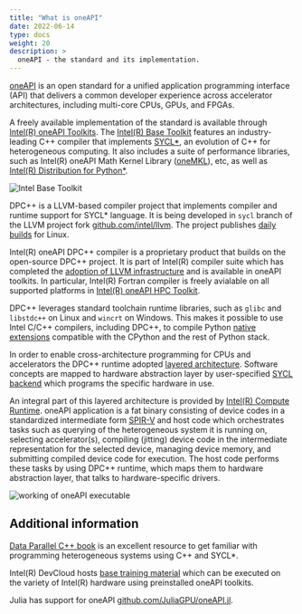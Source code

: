 ```yaml
---
title: "What is oneAPI"
date: 2022-06-14
type: docs
weight: 20
description: >
  oneAPI - the standard and its implementation.
---
```


[oneAPI][oneAPI] is an open standard for a unified application
programming interface (API) that delivers a common developer experience across
accelerator architectures, including multi-core CPUs, GPUs, and FPGAs.

A freely available implementation of the standard is available through
[Intel(R) oneAPI Toolkits][toolkits]. The [Intel(R) Base Toolkit][basekit] features
an industry-leading C++ compiler that implements [SYCL*][sycl], an evolution of C++
for heterogeneous computing. It also includes a suite of performance libraries, such as
Intel(R) oneAPI Math Kernel Library ([oneMKL][oneMKL]), etc, as well as
[Intel(R) Distribution for Python*][idp].

![Intel Base Toolkit][1]

[1]: ../../images/oneapi_basekit.webp "Composition of Intel Base Toolkit"

DPC++ is a LLVM-based compiler project that implements compiler and runtime support for SYCL* language.
It is being developed in `sycl` branch of the LLVM project fork [github.com/intel/llvm][intel-llvm].
The project publishes [daily builds][llvm-daily-prereleases] for Linux.

Intel(R) oneAPI DPC++ compiler is a proprietary product that builds on the open-source DPC++ project.
It is part of Intel(R) compiler suite which has completed the [adoption of LLVM infrastructure][icx-adopts-llvm] and is available in oneAPI toolkits.
In particular, Intel(R) Fortran compiler is freely avialable on all supported platforms in [Intel(R) oneAPI HPC Toolkit][hpckit].

DPC++ leverages standard toolchain runtime libraries, such as `glibc` and `libstdc++` on Linux and `wincrt` on Windows. This makes it possible to use
Intel C/C++ compilers, including DPC++, to compile Python [native extensions](skbuild.mc) compatible with the CPython and the rest of Python stack.

In order to enable cross-architecture programming for CPUs and accelerators the DPC++ runtime adopted [layered architecture][layered-architecture].
Software concepts are mapped to hardware abstraction layer by user-specified [SYCL backend][sycl-five-additions] which programs the specific hardware in use.

An integral part of this layered architecture is provided by [Intel(R) Compute Runtime][compute-runtime]. oneAPI application is a fat binary consisting of
device codes in a standardized intermediate form [SPIR-V][spriv] and host code which orchestrates tasks such as querying of the heterogeneous system it is
running on, selecting accelerator(s), compiling (jitting) device code in the intermediate representation for the selected device, managing device memory, and
submitting compiled device code for execution. The host code performs these tasks by using DPC++ runtime, which maps them to hardware abstraction layer, that
talks to hardware-specific drivers.

![working of oneAPI executable](../../images/oneAPI-executable-diagram.webp)

## Additional information

[Data Parallel C++ book][dpcpp-book] is an excellent resource to get familiar with programming
heterogeneous systems using C++ and SYCL*.

Intel(R) DevCloud hosts [base training material][base-training-modules] which can be executed
on the variety of Intel(R) hardware using preinstalled oneAPI toolkits.

Julia has support for oneAPI [github.com/JuliaGPU/oneAPI.jl][julia-oneAPI].


[oneAPI]: https://www.oneapi.io
[toolkits]: https://www.intel.com/content/www/us/en/developer/tools/oneapi/toolkits.html
[basekit]: https://www.intel.com/content/www/us/en/developer/tools/oneapi/base-toolkit.html
[hpckit]: https://www.intel.com/content/www/us/en/developer/tools/oneapi/hpc-toolkit.html
[sycl]: https://www.khronos.org/sycl/
[oneMKL]: https://www.intel.com/content/www/us/en/develop/documentation/oneapi-programming-guide/top/api-based-programming/intel-oneapi-math-kernel-library-onemkl.html
[idp]: https://www.intel.com/content/www/us/en/developer/tools/oneapi/distribution-for-python.html
[layered-architecture]: https://www.intel.com/content/www/us/en/developer/articles/technical/expanding-oneapi-support-for-languages-and-accelerators.html
[sycl-five-additions]: https://www.intel.com/content/www/us/en/developer/articles/technical/five-outstanding-additions-sycl2020.html
[base-training-modules]: https://devcloud.intel.com/oneapi/get_started/baseTrainingModules/
[dpcpp-book]: https://link.springer.com/book/10.1007%2F978-1-4842-5574-2
[julia-oneAPI]: https://github.com/JuliaGPU/oneAPI.jl
[intel-llvm]: https://github.com/intel/llvm.git
[icx-adopts-llvm]: https://www.intel.com/content/www/us/en/developer/articles/technical/adoption-of-llvm-complete-icx.html
[llvm-daily-prereleases]: https://github.com/intel/llvm/releases
[compute-runtime]: https://github.com/intel/compute-runtime.git
[spriv]: https://www.khronos.org/spir/